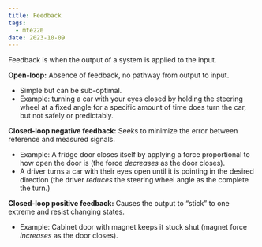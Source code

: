```yaml
---
title: Feedback
tags:
  - mte220
date: 2023-10-09
---
```

Feedback is when the output of a system is applied to the input. 

**Open-loop:** Absence of feedback, no pathway from output to input.
- Simple but can be sub-optimal.
- Example: turning a car with your eyes closed by holding the steering wheel at a fixed angle for a specific amount of time does turn the car, but not safely or predictably.

**Closed-loop negative feedback:** Seeks to minimize the error between reference and measured signals.
- Example: A fridge door closes itself by applying a force proportional to how open the door is (the force *decreases* as the door closes).
- A driver turns a car with their eyes open until it is pointing in the desired direction (the driver *reduces* the steering wheel angle as the complete the turn.)

**Closed-loop positive feedback:** Causes the output to “stick” to one extreme and resist changing states.
- Example: Cabinet door with magnet keeps it stuck shut (magnet force *increases* as the door closes).
